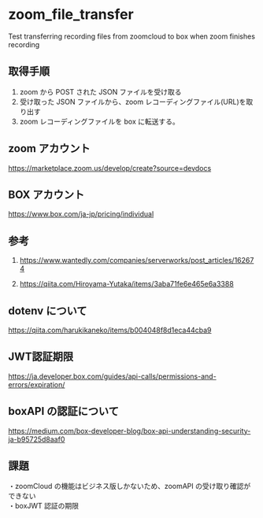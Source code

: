 # zoom_file_transfer

Test transferring recording files from zoomcloud to box when zoom finishes recording

## 取得手順

1. zoom から POST された JSON ファイルを受け取る
2. 受け取った JSON ファイルから、zoom レコーディングファイル(URL)を取り出す
3. zoom レコーディングファイルを box に転送する。

## zoom アカウント

https://marketplace.zoom.us/develop/create?source=devdocs

## BOX アカウント

https://www.box.com/ja-jp/pricing/individual

## 参考

1.  https://www.wantedly.com/companies/serverworks/post_articles/162674

2.  https://qiita.com/Hiroyama-Yutaka/items/3aba71fe6e465e6a3388

## dotenv について

https://qiita.com/harukikaneko/items/b004048f8d1eca44cba9

## JWT認証期限
https://ja.developer.box.com/guides/api-calls/permissions-and-errors/expiration/

## boxAPI の認証について

https://medium.com/box-developer-blog/box-api-understanding-security-ja-b95725d8aaf0

## 課題

・zoomCloud の機能はビジネス版しかないため、zoomAPI の受け取り確認ができない  
・boxJWT 認証の期限  
